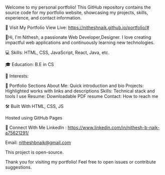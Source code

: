 Welcome to my personal portfolio!
This GitHub repository contains the source code for my portfolio website, showcasing my projects, skills, experience, and contact information.

🚀 Visit My Portfolio
View Live: https://nitheshnaik.github.io/portfolio/#

🧑Hi, I'm Nithesh, a passionate  Web Developer,Designer. I love creating impactful web applications and continuously learning new technologies.

💻 Skills: HTML, CSS, JavaScript, React, Java, etc.

🎓 Education: B.E in CS

🧭 Interests: 

📂 Portfolio Sections
About Me: Quick introduction and bio
Projects: Highlighted works with links and descriptions
Skills: Technical stack and tools I use
Resume: Downloadable PDF resume
Contact: How to reach me

🛠️ Built With
  HTML, CSS, JS

Hosted using GitHub Pages

🤝 Connect With Me
LinkedIn : https://www.linkedin.com/in/nithesh-b-naik-a75621291/

Email: nitheshbnaik@gmail.com

This project is open-source.

Thank you for visiting my portfolio!
Feel free to open issues or contribute suggestions.
